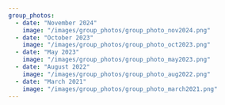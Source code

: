 ```yaml
---
group_photos:
  - date: "November 2024"
    image: "/images/group_photos/group_photo_nov2024.png"
  - date: "October 2023"
    image: "/images/group_photos/group_photo_oct2023.png"
  - date: "May 2023"
    image: "/images/group_photos/group_photo_may2023.png"
  - date: "August 2022"
    image: "/images/group_photos/group_photo_aug2022.png"
  - date: "March 2021"
    image: "/images/group_photos/group_photo_march2021.png"
---
```

